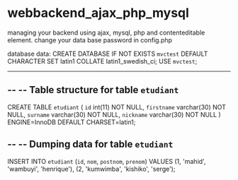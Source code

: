# webbackend_ajax_php_mysql
managing your backend using ajax, mysql, php and contenteditable element.
change your data base password in config.php

database data:
CREATE DATABASE IF NOT EXISTS `mvctest` DEFAULT CHARACTER SET latin1 COLLATE latin1_swedish_ci;
USE `mvctest`;

-- --------------------------------------------------------

--
-- Table structure for table `etudiant`
--

CREATE TABLE `etudiant` (
  `id` int(11) NOT NULL,
  `firstname` varchar(30) NOT NULL,
  `surname` varchar(30) NOT NULL,
  `nickname` varchar(30) NOT NULL
) ENGINE=InnoDB DEFAULT CHARSET=latin1;

--
-- Dumping data for table `etudiant`
--

INSERT INTO `etudiant` (`id`, `nom`, `postnom`, `prenom`) VALUES
(1, 'mahid', 'wambuyi', 'henrique'),
(2, 'kumwimba', 'kishiko', 'serge');


